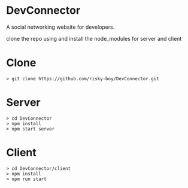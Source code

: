# DevConnector
A social networking website for developers.

clone the repo using and install the node_modules for server and client
# Clone
```
> git clone https://github.com/risky-boy/DevConnector.git
```
# Server
```
> cd DevConnector
> npm install
> npm start server
```

# Client
```
> cd DevConnector/client
> npm install
> npm run start
```
